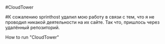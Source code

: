 #CloudTower

#К сожалению sprinthost удалил мою работу в связи с тем, что я не проводил никакой деятельности на их сайте. Так что, пришлось через удалённый репозиторий.

How to run "CloudTower"
